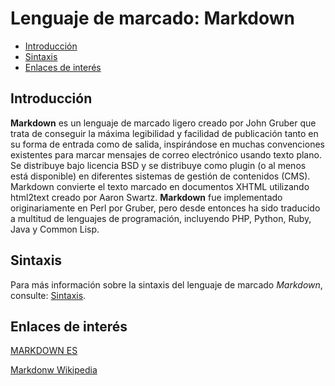# Lenguaje de marcado: Markdown

- [Introducción](#introducción)
- [Sintaxis](#sintaxis)
- [Enlaces de interés](#enlaces-de-interés)


## Introducción
	
**Markdown** es un lenguaje de marcado ligero creado por John Gruber que trata de conseguir la máxima legibilidad y facilidad de publicación tanto en su forma de entrada como de salida, inspirándose en muchas convenciones existentes para marcar mensajes de correo electrónico usando texto plano. Se distribuye bajo licencia BSD y se distribuye como plugin (o al menos está disponible) en diferentes sistemas de gestión de contenidos (CMS). Markdown convierte el texto marcado en documentos XHTML utilizando html2text creado por Aaron Swartz. **Markdown** fue implementado originariamente en Perl por Gruber, pero desde entonces ha sido traducido a multitud de lenguajes de programación, incluyendo PHP, Python, Ruby, Java y Common Lisp.

## Sintaxis

Para más información sobre la sintaxis del lenguaje de marcado *Markdown*, consulte: [Sintaxis](./sintaxis.md).

## Enlaces de interés

[MARKDOWN ES](https://markdown.es/)

[Markdonw Wikipedia](https://es.wikipedia.org/wiki/Markdown)



